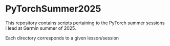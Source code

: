 # PyTorchSummer2025
This repository contains scripts pertaining to the PyTorch summer sessions I lead at Garmin summer of 2025.

Each directory corresponds to a given lesson/session
